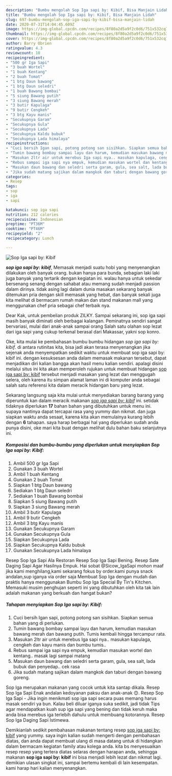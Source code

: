 ```yaml
---
description: "Bumbu mengolah Sop Iga sapi by: Kibif, Bisa Manjain Lidah"
title: "Bumbu mengolah Sop Iga sapi by: Kibif, Bisa Manjain Lidah"
slug: 697-bumbu-mengolah-sop-iga-sapi-by-kibif-bisa-manjain-lidah
date: 2020-07-31T14:04:45.609Z
image: https://img-global.cpcdn.com/recipes/8f80a2d5a9f2c0d6/751x532cq70/sop-iga-sapi-by-kibif-foto-resep-utama.jpg
thumbnail: https://img-global.cpcdn.com/recipes/8f80a2d5a9f2c0d6/751x532cq70/sop-iga-sapi-by-kibif-foto-resep-utama.jpg
cover: https://img-global.cpcdn.com/recipes/8f80a2d5a9f2c0d6/751x532cq70/sop-iga-sapi-by-kibif-foto-resep-utama.jpg
author: Barry Obrien
ratingvalue: 4.3
reviewcount: 10
recipeingredient:
- "500 gr Iga Sapi"
- "3 buah Wortel"
- "1 buah Kentang"
- "2 buah Tomat"
- "1 btg Daun bawang"
- "1 btg Daun seledri"
- "1 buah Bawang bombai"
- "5 siung Bawang putih"
- "3 siung Bawang merah"
- "3 butir Kapulaga"
- "9 butir Cengkeh"
- "3 btg Kayu manis"
- "Secukupnya Garam"
- "Secukupnya Gula"
- "Secukupnya Lada"
- "Secukupnya Kaldu bubuk"
- "Secukupnya Lada himalaya"
recipeinstructions:
- "Cuci bersih Igan sapi, potong potong san sisihkan. Siapkan semua bahan yang di perlukan."
- "Tumin bawang bombay sampai layu dan harum, kemudian masukan bawang merah dan bawang putih. Tumis kembali hingga tercampur rata."
- "Masukan 2ltr air untuk merebus Iga sapi nya.. masukan kapulaga, cengkeh dan kayu manis dan bumbu tumis.."
- "Rebus sampai iga sapi nya empuk, kemudian masukan wortel dan kentang.. masak lagi sampai matang"
- "Masukan daun bawang dan seledri serta garam, gula, sea salt, lada bubuk dan penyedap.. cek rasa"
- "Jika sudah matang sajikan dalam mangkok dan taburi dengan bawang goreng."
categories:
- Resep
tags:
- sop
- iga
- sapi

katakunci: sop iga sapi 
nutrition: 212 calories
recipecuisine: Indonesian
preptime: "PT36M"
cooktime: "PT46M"
recipeyield: "2"
recipecategory: Lunch

---
```



![Sop Iga sapi by: Kibif](https://img-global.cpcdn.com/recipes/8f80a2d5a9f2c0d6/751x532cq70/sop-iga-sapi-by-kibif-foto-resep-utama.jpg)

<b><i>sop iga sapi by: kibif</i></b>, Memasak menjadi suatu hobi yang menyenangkan dilakukan oleh banyak orang. bukan hanya para bunda, sebagian laki laki juga banyak yang tertarik dengan kegiatan ini. walau hanya untuk sekedar bersenang senang dengan sahabat atau memang sudah menjadi passion dalam dirinya. tidak asing lagi dalam dunia masakan sekarang banyak ditemukan pria dengan skill memasak yang hebat, dan banyak sekali juga kita melihat di bermacam rumah makan dan stand makanan mall yang menggunakan chef pria sebagai chef terbaik nya.

Dear Kak, untuk pembelian produk ZILKY. Sampai sekarang ini, sop iga sapi masih banyak diminati oleh berbagai kalangan. Peminatnya sendiri sangat bervariasi, mulai dari anak-anak sampai orang Salah satu olahan sop lezat dari iga sapi yang cukup terkenal berasal dari Makassar, yakni sop konro.

Oke, kita mulai ke pembahasan bumbu bumbu hidangan <i>sop iga sapi by: kibif</i>. di antara rutinitas kita, bisa jadi akan terasa menyenangkan jika sejenak anda menyempatkan sedikit waktu untuk membuat sop iga sapi by: kibif ini. dengan kesuksesan anda dalam memasak makanan tersebut, dapat menjadikan diri kalian bangga akan hasil menu kalian sendiri. apalagi disini melalui situs ini kita akan memperoleh rujukan untuk membuat hidangan <u>sop iga sapi by: kibif</u> tersebut menjadi masakan yang lezat dan menggugah selera, oleh karena itu simpan alamat laman ini di komputer anda sebagai salah satu referensi kita dalam meracik hidangan baru yang lezat.


Sekarang langsung saja kita mulai untuk menyediakan barang barang yang diperuntuk kan dalam meracik makanan <u><i>sop iga sapi by: kibif</i></u> ini. setidak tidaknya diperlukan <b>17</b> bahan bahan yang dibutuhkan untuk menu ini. supaya nantinya dapat tercapai rasa yang yummy dan nikmat. dan juga siapkan waktu anda sesaat, karena kita akan memulainya kurang lebih dengan <b>6</b> tahapan. saya harap berbagai hal yang diperlukan sudah anda punya disini, oke mari kita buat dengan melihat dulu bahan baku selanjutnya ini.

<!--inarticleads1-->

##### Komposisi dan bumbu-bumbu yang diperlukan untuk menyiapkan Sop Iga sapi by: Kibif:

1. Ambil 500 gr Iga Sapi
1. Gunakan 3 buah Wortel
1. Ambil 1 buah Kentang
1. Gunakan 2 buah Tomat
1. Siapkan 1 btg Daun bawang
1. Sediakan 1 btg Daun seledri
1. Sediakan 1 buah Bawang bombai
1. Siapkan 5 siung Bawang putih
1. Siapkan 3 siung Bawang merah
1. Ambil 3 butir Kapulaga
1. Ambil 9 butir Cengkeh
1. Ambil 3 btg Kayu manis
1. Gunakan Secukupnya Garam
1. Gunakan Secukupnya Gula
1. Siapkan Secukupnya Lada
1. Siapkan Secukupnya Kaldu bubuk
1. Gunakan Secukupnya Lada himalaya


Resep Sop Iga Sapi Ala Restoran Resep Sop Iga Sapi Bening. Resep Sate Daging Sapi Agar Hasilnya Empuk. Hai sobat @Sicow_IgaSapi mohon maaf jika kami menghilang,kami sekarang fokus by order.kami punya snack andalan,sup iganya via order saja  Membuat Sop Iga dengan mudah dan praktis hanya menggunakan Bumbu Sop Iga Special By Tin&#39;s Kitchen. Memasuki musim penghujan seperti ini yang dibutuhkan oleh kita tak lain adalah makanan yang berkuah dan hangat bukan? 

<!--inarticleads2-->

##### Tahapan menyiapkan Sop Iga sapi by: Kibif:

1. Cuci bersih Igan sapi, potong potong san sisihkan. Siapkan semua bahan yang di perlukan.
1. Tumin bawang bombay sampai layu dan harum, kemudian masukan bawang merah dan bawang putih. Tumis kembali hingga tercampur rata.
1. Masukan 2ltr air untuk merebus Iga sapi nya.. masukan kapulaga, cengkeh dan kayu manis dan bumbu tumis..
1. Rebus sampai iga sapi nya empuk, kemudian masukan wortel dan kentang.. masak lagi sampai matang
1. Masukan daun bawang dan seledri serta garam, gula, sea salt, lada bubuk dan penyedap.. cek rasa
1. Jika sudah matang sajikan dalam mangkok dan taburi dengan bawang goreng.


Sop Iga merupakan makanan yang cocok untuk kita santap dikala. Resep Sop Iga Sapi Enak andalan kedoyanan paksu dan anak-anak 😊. Resep Sop Iga Sapi - Jika ingin menikmati sop iga sapi secara puas memang harus masak sendiri ya bun. Kalau beli diluar iganya suka sedikit, jadi tidak Tips agar mendapatkan kuah sup iga sapi yang bening dan tidak keruh maka anda bisa merebus iga terlebih dahulu untuk membuang kotorannya. Resep Sop Iga Daging Sapi Istimewa. 

Demikianlah sedikit pembahasan makanan tentang resep <u>sop iga sapi by: kibif</u> yang yummy. saya ingin kalian sudah mengerti dengan pembahasan diatas, dan anda dapat membuat ulang di masa datang untuk di hidangkan dalam bermacam kegiatan family atau kolega anda. kita bs menyesuaikan resep resep yang tertera diatas selaras dengan harapan anda, sehingga makanan <b>sop iga sapi by: kibif</b> ini bisa menjadi lebih lezat dan nikmat lagi. demikian ulasan singkat ini, sampai bertemu kembali di lain kesempatan. kami harap hari kalian menyenangkan.

